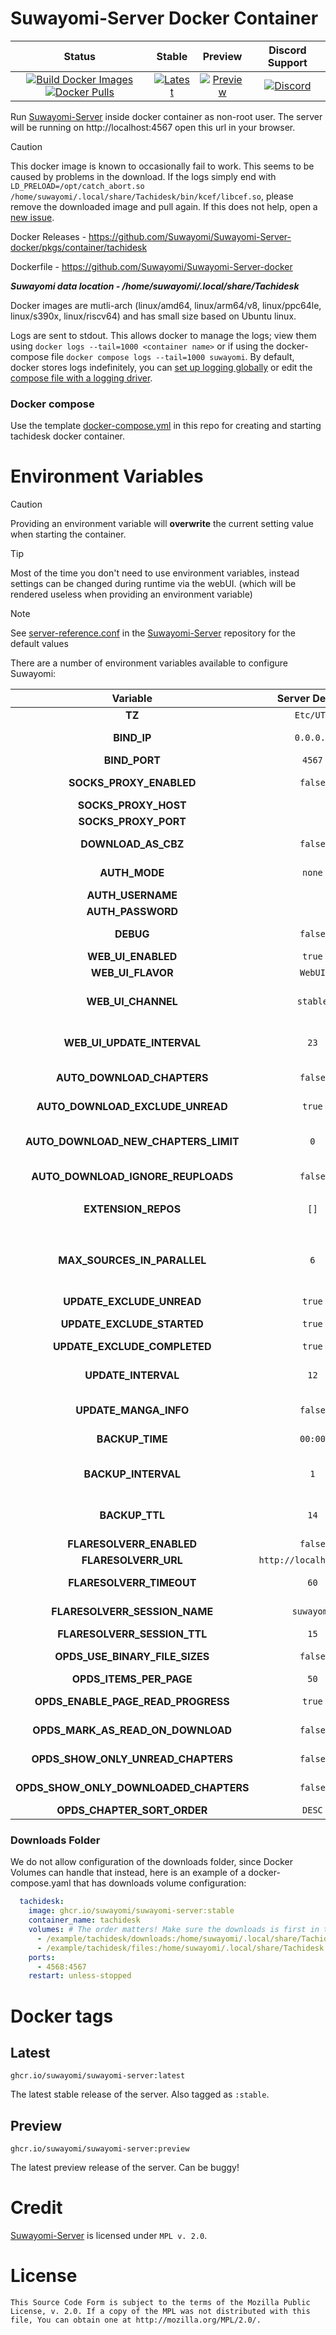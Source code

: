 # Suwayomi-Server Docker Container

|                                                                                                                                                                                                                                                   Status                                                                                                                                                                                                                                                    |                                                                                                                             Stable                                                                                                                              |                                                                                                                             Preview                                                                                                                              |                                                                      Discord Support                                                                       |
|:-----------------------------------------------------------------------------------------------------------------------------------------------------------------------------------------------------------------------------------------------------------------------------------------------------------------------------------------------------------------------------------------------------------------------------------------------------------------------------------------------------------:|:---------------------------------------------------------------------------------------------------------------------------------------------------------------------------------------------------------------------------------------------------------------:|:----------------------------------------------------------------------------------------------------------------------------------------------------------------------------------------------------------------------------------------------------------------:|:----------------------------------------------------------------------------------------------------------------------------------------------------------:|
| [![Build Docker Images](https://github.com/Suwayomi/Suwayomi-Server-docker/actions/workflows/build_container_images.yml/badge.svg)](https://github.com/Suwayomi/Suwayomi-Server-docker/actions/workflows/build_container_images.yml) [![Docker Pulls](https://img.shields.io/badge/dynamic/json?url=https://github.com/Suwayomi/Suwayomi-Server-docker/raw/main/scripts/tachidesk_version.json&label=docker_pulls&query=$.total_downloads&color=blue)](https://github.com/orgs/suwayomi/packages/container/package/tachidesk) | [![Latest](https://img.shields.io/badge/dynamic/json?url=https://github.com/Suwayomi/Suwayomi-Server-docker/raw/main/scripts/tachidesk_version.json&label=version&query=$.stable&color=blue)](https://github.com/orgs/suwayomi/packages/container/package/tachidesk/) | [![Preview](https://img.shields.io/badge/dynamic/json?url=https://github.com/Suwayomi/Suwayomi-Server-docker/raw/main/scripts/tachidesk_version.json&label=version&query=$.preview&color=blue)](https://github.com/orgs/suwayomi/packages/container/package/tachidesk) | [![Discord](https://img.shields.io/discord/801021177333940224.svg?label=discord&labelColor=7289da&color=2c2f33&style=flat)](https://discord.gg/DDZdqZWaHA) |

Run [Suwayomi-Server](https://github.com/Suwayomi/Suwayomi-Server) inside docker container as non-root user. The server will be running on http://localhost:4567 open this url in your browser.

> [!CAUTION]
> This docker image is known to occasionally fail to work. This seems to be caused by problems in the download. If the logs simply end with `LD_PRELOAD=/opt/catch_abort.so /home/suwayomi/.local/share/Tachidesk/bin/kcef/libcef.so`, please remove the downloaded image and pull again. If this does not help, open a [new issue](https://github.com/Suwayomi/Suwayomi-Server-docker/issues/new).

Docker Releases - https://github.com/Suwayomi/Suwayomi-Server-docker/pkgs/container/tachidesk

Dockerfile - https://github.com/Suwayomi/Suwayomi-Server-docker

_**Suwayomi data location - /home/suwayomi/.local/share/Tachidesk**_

Docker images are mutli-arch (linux/amd64, linux/arm64/v8, linux/ppc64le, linux/s390x, linux/riscv64) and has small size based on Ubuntu linux.

Logs are sent to stdout.
This allows docker to manage the logs; view them using `docker logs --tail=1000 <container name>` or if using the docker-compose file `docker compose logs --tail=1000 suwayomi`.
By default, docker stores logs indefinitely, you can [set up logging globally](https://docs.docker.com/engine/logging/configure/) or edit the [compose file with a logging driver](https://docs.docker.com/reference/compose-file/services/#logging).

### Docker compose

Use the template [docker-compose.yml](./docker-compose.yml) in this repo for creating and starting tachidesk docker container.

# Environment Variables

> [!CAUTION]
> Providing an environment variable will <b>overwrite</b> the current setting value when starting the container.

> [!Tip]
> Most of the time you don't need to use environment variables, instead settings can be changed during runtime via the webUI. (which will be rendered useless when providing an environment variable)

> [!NOTE]
> See [server-reference.conf](https://github.com/Suwayomi/Suwayomi-Server/blob/master/server/src/main/resources/server-reference.conf) in the [Suwayomi-Server](https://github.com/Suwayomi/Suwayomi-Server) repository for the default values

There are a number of environment variables available to configure Suwayomi:

|                Variable                |     Server Default      |                                                                                              Description                                                                                              |
|:--------------------------------------:|:-----------------------:|:-----------------------------------------------------------------------------------------------------------------------------------------------------------------------------------------------------:|
|                 **TZ**                 |        `Etc/UTC`        |                                                                              What time zone the container thinks it is.                                                                               |
|              **BIND_IP**               |        `0.0.0.0`        |                                                        The interface to listen on, inside the container. You almost never want to change this.                                                        |
|             **BIND_PORT**              |         `4567`          |                                                                                  Which port Suwayomi will listen on                                                                                   |
|        **SOCKS_PROXY_ENABLED**         |         `false`         |                                                                         Whether Suwayomi will connect through a SOCKS5 proxy                                                                          |
|          **SOCKS_PROXY_HOST**          |           ` `           |                                                                                   The TCP host of the SOCKS5 proxy                                                                                    |
|          **SOCKS_PROXY_PORT**          |           ` `           |                                                                                     The port of the SOCKS5 proxy                                                                                      |
|          **DOWNLOAD_AS_CBZ**           |         `false`         |                                                                     Whether Suwayomi should save the manga to disk in CBZ format                                                                      |
|             **AUTH_MODE**              |         `none`          |                                                         Whether Suwayomi requires a login to get in. `none` or `basic_auth` or `simple_login`                                                         |
|           **AUTH_USERNAME**            |           ` `           |                                                                                  The username to log in to Suwayomi.                                                                                  |
|           **AUTH_PASSWORD**            |           ` `           |                                                                                  The password to log in to Suwayomi.                                                                                  |
|               **DEBUG**                |         `false`         |                                                               If extra logging is enabled. Useful for development and troubleshooting.                                                                |
|           **WEB_UI_ENABLED**           |         `true`          |                                                                                  If the server should serve a webUI                                                                                   |
|           **WEB_UI_FLAVOR**            |         `WebUI`         |                                                                                          "WebUI" or "Custom"                                                                                          |
|           **WEB_UI_CHANNEL**           |        `stable`         |                                        "bundled" (the version bundled with the server release), "stable" or "preview" - the webUI version that should be used                                         |
|       **WEB_UI_UPDATE_INTERVAL**       |          `23`           |                                          Time in hours - 0 to disable auto update - range: 1 <= n < 24 - how often the server should check for webUI updates                                          |
|       **AUTO_DOWNLOAD_CHAPTERS**       |         `false`         |                                                             If new chapters that have been retrieved should get automatically downloaded                                                              |
|    **AUTO_DOWNLOAD_EXCLUDE_UNREAD**    |         `true`          |                                                                  Ignore automatic chapter downloads of entries with unread chapters                                                                   |
|  **AUTO_DOWNLOAD_NEW_CHAPTERS_LIMIT**  |           `0`           |                           0 to disable - how many unread downloaded chapters should be available - if the limit is reached, new chapters won't be downloaded automatically                            |
|   **AUTO_DOWNLOAD_IGNORE_REUPLOADS**   |         `false`         |                                                         Decides if re-uploads should be ignored during auto download of new chapters chapters                                                         |
|          **EXTENSION_REPOS**           |          `[]`           |                       Any additional extension repos to use, the format is `["https://github.com/MY_ACCOUNT/MY_REPO/tree/repo", "https://github.com/MY_ACCOUNT_2/MY_REPO_2/"]`                        |
|      **MAX_SOURCES_IN_PARALLEL**       |           `6`           | Range: 1 <= n <= 20 - Sets how many sources can do requests (updates, downloads) in parallel. Updates/Downloads are grouped by source and all mangas of a source are updated/downloaded synchronously |
|       **UPDATE_EXCLUDE_UNREAD**        |         `true`          |                                                                            If unread manga should be excluded from updates                                                                            |
|       **UPDATE_EXCLUDE_STARTED**       |         `true`          |                                                                  If manga that haven't been started should be excluded from updates                                                                   |
|      **UPDATE_EXCLUDE_COMPLETED**      |         `true`          |                                                                          If completed manga should be excluded from updates                                                                           |
|          **UPDATE_INTERVAL**           |          `12`           |                 Time in hours - 0 to disable it - (doesn't have to be full hours e.g. 12.5) - range: 6 <= n < ∞ - Interval in which the global update will be automatically triggered                 |
|         **UPDATE_MANGA_INFO**          |         `false`         |                                                                        If manga info should be updated along with the chapters                                                                        |
|            **BACKUP_TIME**             |         `00:00`         |                                                    Range: hour: 0-23, minute: 0-59 - Time of day at which the automated backup should be triggered                                                    |
|          **BACKUP_INTERVAL**           |           `1`           |                                         Time in days - 0 to disable it - range: 1 <= n < ∞ - Interval in which the server will automatically create a backup                                          |
|             **BACKUP_TTL**             |          `14`           |                                         Time in days - 0 to disable it - range: 1 <= n < ∞ - How long backup files will be kept before they will get deleted                                          |
|        **FLARESOLVERR_ENABLED**        |         `false`         |                                                                         Whether FlareSolverr is enabled and available to use                                                                          |
|          **FLARESOLVERR_URL**          | `http://localhost:8191` |                                                                                 The URL of the FlareSolverr instance                                                                                  |
|        **FLARESOLVERR_TIMEOUT**        |          `60`           |                                                              Time in seconds for FlareSolverr to timeout if the challenge is not solved                                                               |
|     **FLARESOLVERR_SESSION_NAME**      |       `suwayomi`        |                                                                   The name of the session that Suwayomi will use with FlareSolverr                                                                    |
|      **FLARESOLVERR_SESSION_TTL**      |          `15`           |                                                                             The time to live for the FlareSolverr session                                                                             |
|     **OPDS_USE_BINARY_FILE_SIZES**     |         `false`         |                                                        If the file sizes should be displayed in binary (KiB, MiB, GiB) or decimal (KB, MB, GB)                                                        |
|        **OPDS_ITEMS_PER_PAGE**         |          `50`           |                                                                           How many items to show on a page - 10 <= n < 5000                                                                           |
|   **OPDS_ENABLE_PAGE_READ_PROGRESS**   |         `true`          |                                                         Track and update your reading progress by page for each chapter during page streaming                                                         |
|   **OPDS_MARK_AS_READ_ON_DOWNLOAD**    |         `false`         |                                                                      Automatically mark chapters as read when you download them                                                                       |
|   **OPDS_SHOW_ONLY_UNREAD_CHAPTERS**   |         `false`         |                                                                      Filter manga feed to display only chapters you haven't read                                                                      |
| **OPDS_SHOW_ONLY_DOWNLOADED_CHAPTERS** |         `false`         |                                                                    Filter manga feed to display only chapters you have downloaded                                                                     |
|      **OPDS_CHAPTER_SORT_ORDER**       |         `DESC`          |                                                                                            "DESC" or "ASC"                                                                                            |

### Downloads Folder
We do not allow configuration of the downloads folder, since Docker Volumes can handle that instead, here is an example of a docker-compose.yaml that has downloads volume configuration:
```yaml
  tachidesk:
    image: ghcr.io/suwayomi/suwayomi-server:stable
    container_name: tachidesk
    volumes: # The order matters! Make sure the downloads is first in the volume list or it will not work!
      - /example/tachidesk/downloads:/home/suwayomi/.local/share/Tachidesk/downloads
      - /example/tachidesk/files:/home/suwayomi/.local/share/Tachidesk
    ports:
      - 4568:4567
    restart: unless-stopped
```

# Docker tags

## Latest

`ghcr.io/suwayomi/suwayomi-server:latest` 

The latest stable release of the server. Also tagged as `:stable`.

## Preview

`ghcr.io/suwayomi/suwayomi-server:preview`

The latest preview release of the server. Can be buggy!

# Credit

[Suwayomi-Server](https://github.com/Suwayomi/Suwayomi-Server) is licensed under `MPL v. 2.0`.

# License

    This Source Code Form is subject to the terms of the Mozilla Public
    License, v. 2.0. If a copy of the MPL was not distributed with this
    file, You can obtain one at http://mozilla.org/MPL/2.0/.
